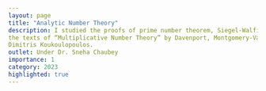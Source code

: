 ```yaml
---
layout: page
title: "Analytic Number Theory"
description: I studied the proofs of prime number theorem, Siegel‐Walfisz theorem, and Bombieri‐Vinogradov theorem. I mainly followed
the texts of “Multiplicative Number Theory” by Davenport, Montgomery‐Vaughan and “The Distribution of Prime Numbers” by
Dimitris Koukoulopoulos.
outlet: Under Dr. Sneha Chaubey
importance: 1
category: 2023
highlighted: true
---
```

